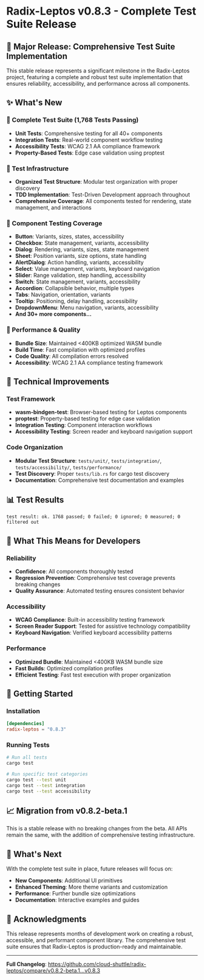 # Radix-Leptos v0.8.3 - Complete Test Suite Release

## 🎉 Major Release: Comprehensive Test Suite Implementation

This stable release represents a significant milestone in the Radix-Leptos project, featuring a complete and robust test suite implementation that ensures reliability, accessibility, and performance across all components.

## ✨ What's New

### 🧪 Complete Test Suite (1,768 Tests Passing)
- **Unit Tests**: Comprehensive testing for all 40+ components
- **Integration Tests**: Real-world component workflow testing
- **Accessibility Tests**: WCAG 2.1 AA compliance framework
- **Property-Based Tests**: Edge case validation using proptest

### 🔧 Test Infrastructure
- **Organized Test Structure**: Modular test organization with proper discovery
- **TDD Implementation**: Test-Driven Development approach throughout
- **Comprehensive Coverage**: All components tested for rendering, state management, and interactions

### 🎯 Component Testing Coverage
- **Button**: Variants, sizes, states, accessibility
- **Checkbox**: State management, variants, accessibility
- **Dialog**: Rendering, variants, sizes, state management
- **Sheet**: Position variants, size options, state handling
- **AlertDialog**: Action handling, variants, accessibility
- **Select**: Value management, variants, keyboard navigation
- **Slider**: Range validation, step handling, accessibility
- **Switch**: State management, variants, accessibility
- **Accordion**: Collapsible behavior, multiple types
- **Tabs**: Navigation, orientation, variants
- **Tooltip**: Positioning, delay handling, accessibility
- **DropdownMenu**: Menu navigation, variants, accessibility
- **And 30+ more components...**

### 🚀 Performance & Quality
- **Bundle Size**: Maintained <400KB optimized WASM bundle
- **Build Time**: Fast compilation with optimized profiles
- **Code Quality**: All compilation errors resolved
- **Accessibility**: WCAG 2.1 AA compliance testing framework

## 🔧 Technical Improvements

### Test Framework
- **wasm-bindgen-test**: Browser-based testing for Leptos components
- **proptest**: Property-based testing for edge case validation
- **Integration Testing**: Component interaction workflows
- **Accessibility Testing**: Screen reader and keyboard navigation support

### Code Organization
- **Modular Test Structure**: `tests/unit/`, `tests/integration/`, `tests/accessibility/`, `tests/performance/`
- **Test Discovery**: Proper `tests/lib.rs` for cargo test discovery
- **Documentation**: Comprehensive test documentation and examples

## 📊 Test Results
```
test result: ok. 1768 passed; 0 failed; 0 ignored; 0 measured; 0 filtered out
```

## 🎯 What This Means for Developers

### Reliability
- **Confidence**: All components thoroughly tested
- **Regression Prevention**: Comprehensive test coverage prevents breaking changes
- **Quality Assurance**: Automated testing ensures consistent behavior

### Accessibility
- **WCAG Compliance**: Built-in accessibility testing framework
- **Screen Reader Support**: Tested for assistive technology compatibility
- **Keyboard Navigation**: Verified keyboard accessibility patterns

### Performance
- **Optimized Bundle**: Maintained <400KB WASM bundle size
- **Fast Builds**: Optimized compilation profiles
- **Efficient Testing**: Fast test execution with proper organization

## 🚀 Getting Started

### Installation
```toml
[dependencies]
radix-leptos = "0.8.3"
```

### Running Tests
```bash
# Run all tests
cargo test

# Run specific test categories
cargo test --test unit
cargo test --test integration
cargo test --test accessibility
```

## 📈 Migration from v0.8.2-beta.1

This is a stable release with no breaking changes from the beta. All APIs remain the same, with the addition of comprehensive testing infrastructure.

## 🎉 What's Next

With the complete test suite in place, future releases will focus on:
- **New Components**: Additional UI primitives
- **Enhanced Theming**: More theme variants and customization
- **Performance**: Further bundle size optimizations
- **Documentation**: Interactive examples and guides

## 🙏 Acknowledgments

This release represents months of development work on creating a robust, accessible, and performant component library. The comprehensive test suite ensures that Radix-Leptos is production-ready and maintainable.

---

**Full Changelog**: https://github.com/cloud-shuttle/radix-leptos/compare/v0.8.2-beta.1...v0.8.3
